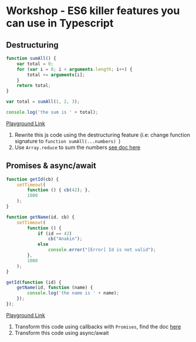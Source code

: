 # Workshop - ES6 killer features you can use in Typescript

## Destructuring

```ts
function sumAll() {
    var total = 0;
    for (var i = 0; i < arguments.length; i++) {
        total += arguments[i];
    }
    return total;
}

var total = sumAll(1, 2, 3);

console.log('the sum is ' + total);
```

[Playground Link](https://goo.gl/7ahYRi)

1. Rewrite this js code using the destructuring feature (i.e: change function signature to `function sumAll(...numbers) `)
2. Use `Array.reduce` to sum the numbers [see doc here](https://developer.mozilla.org/en/docs/Web/JavaScript/Reference/Functions/arguments)

## Promises & async/await

```ts
function getId(cb) {
    setTimeout(
        function () { cb(42); },
        1000
    );
}

function getName(id, cb) {
    setTimeout(
        function () {
            if (id == 42)
                cb("Anakin");
            else
                console.error("[Error] Id is not valid");
        },
        1000
    );
}

getId(function (id) {
    getName(id, function (name) {
        console.log('the name is ' + name);
    });
});
```

[Playground Link](https://goo.gl/RzAQLI)

1. Transform this code using callbacks with `Promises`, find the doc [here](https://developer.mozilla.org/en/docs/Web/JavaScript/Reference/Global_Objects/Promise)
2. Transform this code using async/await